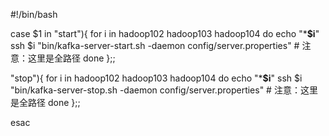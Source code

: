 #!/bin/bash

case $1 in
"start"){
    for i in hadoop102 hadoop103 hadoop104
    do
        echo "***$i**"
        ssh $i "bin/kafka-server-start.sh -daemon config/server.properties"    # 注意：这里是全路径
    done
};;

"stop"){
    for i in hadoop102 hadoop103 hadoop104
    do
        echo "***$i**"
        ssh $i "bin/kafka-server-stop.sh -daemon config/server.properties"    # 注意：这里是全路径
    done
};;

esac